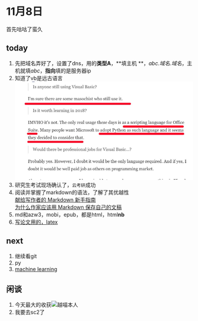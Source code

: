 
# 11月8日  

首先咕咕了蛮久

## today  
1. 先把域名弄好了，设置了dns，用的**类型A**，**填主机 **，*abc.域名.域名*，主机就填*abc*，**指向**填的是服务器ip
2. 知道了vb是远古语言![what is vb](./images/what_is_vb.jpg)
3. 研究生考试现场确认了，`云考研`成功
4. 阅读并掌握了markdown的语法，了解了其优越性<br> [献给写作者的 Markdown 新手指南](https://www.jianshu.com/p/q81RER)<br>[为什么作家应该用 Markdown 保存自己的文稿](https://www.jianshu.com/p/qqGjLN)
5. md和azw3，mobi，epub，都是html，html**nb**
6. [写论文用的，latex](https://www.latex-project.org/about/)

## next  

1. 继续看git
2. py
3. [machine learning](https://www.coursera.org/learn/machine-learning)

##  闲谈

1. 今天最大的收获![越喵本人](https://cloud.rainy.me/beach.jpg)
2. 我要去sc2了

